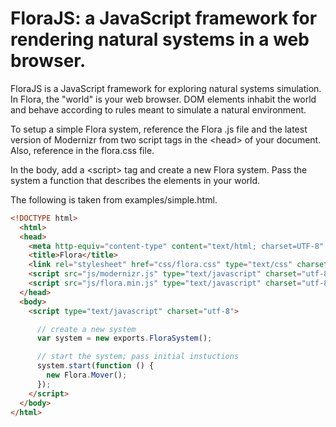 # FloraJS: a JavaScript framework for rendering natural systems in a web browser.

FloraJS is a JavaScript framework for exploring natural systems simulation. In Flora, the "world" is your web browser. DOM elements inhabit the world and behave according to rules meant to simulate a natural environment.

To setup a simple Flora system, reference the Flora .js file and the latest version of Modernizr from two script tags in the &lt;head&gt; of your document. Also, reference in the flora.css file.

In the body, add a &lt;script&gt; tag and create a new Flora system. Pass the system a function that describes the elements in your world.

The following is taken from examples/simple.html.

```html
<!DOCTYPE html>
  <html>
  <head>
    <meta http-equiv="content-type" content="text/html; charset=UTF-8" />
    <title>Flora</title>
    <link rel="stylesheet" href="css/flora.css" type="text/css" charset="utf-8">
    <script src="js/modernizr.js" type="text/javascript" charset="utf-8"></script>
    <script src="js/flora.min.js" type="text/javascript" charset="utf-8"></script>
  </head>
  <body>
    <script type="text/javascript" charset="utf-8">

      // create a new system
      var system = new exports.FloraSystem();

      // start the system; pass initial instuctions
      system.start(function () {
        new Flora.Mover();
      });
    </script>
  </body>
</html>
```